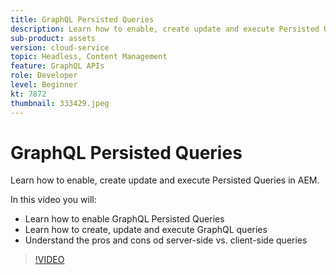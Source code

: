 ```yaml
---
title: GraphQL Persisted Queries
description: Learn how to enable, create update and execute Persisted Queries in AEM.
sub-product: assets
version: cloud-service
topic: Headless, Content Management
feature: GraphQL APIs
role: Developer
level: Beginner
kt: 7872
thumbnail: 333429.jpeg
---
```


# GraphQL Persisted Queries

Learn how to enable, create update and execute Persisted Queries in AEM.

In this video you will:

+ Learn how to enable GraphQL Persisted Queries
+ Learn how to create, update and execute GraphQL queries
+ Understand the pros and cons od server-side vs. client-side queries

>[!VIDEO](https://video.tv.adobe.com/v/333429/?quality=12&learn=on)
